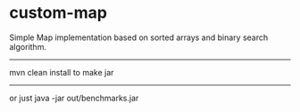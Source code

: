 # custom-map
Simple Map implementation based on sorted arrays and binary search algorithm.

---
mvn clean install to make jar

---
or just java -jar out/benchmarks.jar
